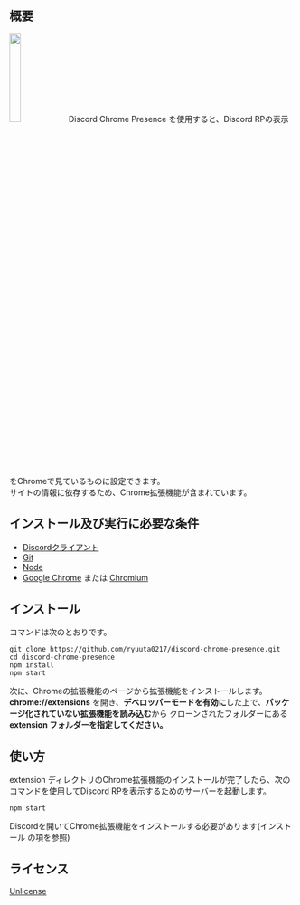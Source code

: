## 概要

<img src="https://i.imgur.com/uZGoJUC.png" width="20%" />
Discord Chrome Presence を使用すると、Discord RPの表示をChromeで見ているものに設定できます。<br>
サイトの情報に依存するため、Chrome拡張機能が含まれています。

## インストール及び実行に必要な条件

* [Discordクライアント](https://discordapp.com/)
* [Git](https://git-scm.com/)
* [Node](https://nodejs.org/ja/)
* [Google Chrome](http://google.com/chrome) または [Chromium](https://www.chromium.org/getting-involved/download-chromium)

## インストール

コマンドは次のとおりです。
```
git clone https://github.com/ryuuta0217/discord-chrome-presence.git
cd discord-chrome-presence
npm install
npm start
```
次に、Chromeの拡張機能のページから拡張機能をインストールします。<br>
**chrome://extensions** を開き、**デベロッパーモードを有効に**した上で、**パッケージ化されていない拡張機能を読み込む**から
クローンされたフォルダーにある **extension フォルダーを指定してください。**

## 使い方
extension ディレクトリのChrome拡張機能のインストールが完了したら、次のコマンドを使用してDiscord RPを表示するためのサーバーを起動します。
```
npm start
```
Discordを開いてChrome拡張機能をインストールする必要があります(インストール の項を参照)

## ライセンス

[Unlicense](http://unlicense.org/)
